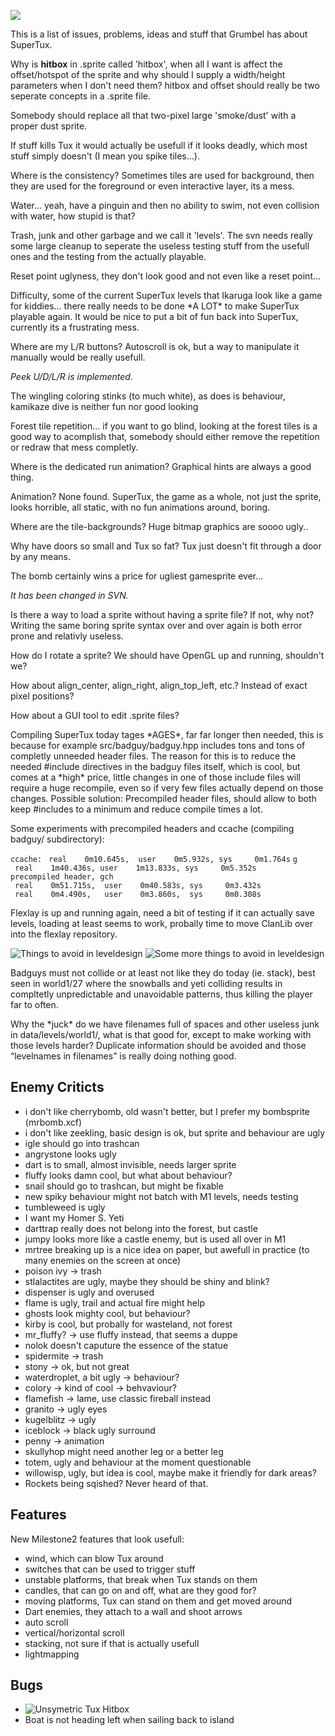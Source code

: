 ![](images/Grumbel.png)

This is a list of issues, problems, ideas and stuff that Grumbel has about SuperTux.

Why is **hitbox** in .sprite called 'hitbox', when all I want is affect the offset/hotspot of the sprite and why should I supply a width/height parameters when I don't need them? hitbox and offset should really be two seperate concepts in a .sprite file.

Somebody should replace all that two-pixel large 'smoke/dust' with a proper dust sprite.

If stuff kills Tux it would actually be usefull if it looks deadly, which most stuff simply doesn't (I mean you spike tiles...).

Where is the consistency? Sometimes tiles are used for background, then they are used for the foreground or even interactive layer, its a mess.

Water... yeah, have a pinguin and then no ability to swim, not even collision with water, how stupid is that?

Trash, junk and other garbage and we call it 'levels'. The svn needs really some large cleanup to seperate the useless testing stuff from the usefull ones and the testing from the actually playable.

Reset point uglyness, they don't look good and not even like a reset point...

Difficulty, some of the current SuperTux levels that Ikaruga look like a game for kiddies... there really needs to be done \*A LOT\* to make SuperTux playable again. It would be nice to put a bit of fun back into SuperTux, currently its a frustrating mess.

Where are my L/R buttons? Autoscroll is ok, but a way to manipulate it manually would be really usefull.

  
*Peek U/D/L/R is implemented.*

The wingling coloring stinks (to much white), as does is behaviour, kamikaze dive is neither fun nor good looking

Forest tile repetition... if you want to go blind, looking at the forest tiles is a good way to acomplish that, somebody should either remove the repetition or redraw that mess completly.

Where is the dedicated run animation? Graphical hints are always a good thing.

Animation? None found. SuperTux, the game as a whole, not just the sprite, looks horrible, all static, with no fun animations around, boring.

Where are the tile-backgrounds? Huge bitmap graphics are soooo ugly..

Why have doors so small and Tux so fat? Tux just doesn't fit through a door by any means.

The bomb certainly wins a price for ugliest gamesprite ever...

  
*It has been changed in SVN.*

Is there a way to load a sprite without having a sprite file? If not, why not? Writing the same boring sprite syntax over and over again is both error prone and relativly useless.

How do I rotate a sprite? We should have OpenGL up and running, shouldn't we?

How about align\_center, align\_right, align\_top\_left, etc.? Instead of exact pixel positions?

How about a GUI tool to edit .sprite files?

Compiling SuperTux today tages \*AGES\*, far far longer then needed, this is because for example src/badguy/badguy.hpp includes tons and tons of completly unneeded header files. The reason for this is to reduce the needed \#include directives in the badguy files itself, which is cool, but comes at a \*high\* price, little changes in one of those include files will require a huge recompile, even so if very few files actually depend on those changes. Possible solution: Precompiled header files, should allow to both keep \#includes to a minimum and reduce compile times a lot.

Some experiments with precompiled headers and ccache (compiling badguy/ subdirectory):

`ccache:`
` real    0m10.645s,  user    0m5.932s, sys     0m1.764s`
`g  `
` real    1m40.436s, user    1m13.833s, sys     0m5.352s`
`precompiled header, gch`
` real    0m51.715s,  user    0m40.583s, sys     0m3.432s`
` real    0m4.490s,   user    0m3.860s,  sys     0m0.308s`

Flexlay is up and running again, need a bit of testing if it can actually save levels, loading at least seems to work, probally time to move ClanLib over into the flexlay repository.

![Things to avoid in leveldesign](images/Howtonotdesignlevels.jpg "fig:Things to avoid in leveldesign") ![Some more things to avoid in leveldesign](images/Hallofshame.jpg "fig:Some more things to avoid in leveldesign")

Badguys must not collide or at least not like they do today (ie. stack), best seen in world1/27 where the snowballs and yeti colliding results in compltetly unpredictable and unavoidable patterns, thus killing the player far to often.

Why the \*juck\* do we have filenames full of spaces and other useless junk in data/levels/world1/, what is that good for, except to make working with those levels harder? Duplicate information should be avoided and those “levelnames in filenames” is really doing nothing good.

Enemy Criticts
--------------

-   i don't like cherrybomb, old wasn't better, but I prefer my bombsprite (mrbomb.xcf)
-   i don't like zeekling, basic design is ok, but sprite and behaviour are ugly
-   igle should go into trashcan
-   angrystone looks ugly
-   dart is to small, almost invisible, needs larger sprite
-   fluffy looks damn cool, but what about behaviour?
-   snail should go to trashcan, but might be fixable
-   new spiky behaviour might not batch with M1 levels, needs testing
-   tumbleweed is ugly
-   I want my Homer S. Yeti
-   darttrap really does not belong into the forest, but castle
-   jumpy looks more like a castle enemy, but is used all over in M1
-   mrtree breaking up is a nice idea on paper, but awefull in practice (to many enemies on the screen at once)
-   poison ivy -&gt; trash
-   stlalactites are ugly, maybe they should be shiny and blink?
-   dispenser is ugly and overused
-   flame is ugly, trail and actual fire might help
-   ghosts look mighty cool, but behaviour?
-   kirby is cool, but probally for wasteland, not forest
-   mr\_fluffy? -&gt; use fluffy instead, that seems a duppe
-   nolok doesn't caputure the essence of the statue
-   spidermite -&gt; trash
-   stony -&gt; ok, but not great
-   waterdroplet, a bit ugly -&gt; behaviour?
-   colory -&gt; kind of cool -&gt; behvaviour?
-   flamefish -&gt; lame, use classic fireball instead
-   granito -&gt; ugly eyes
-   kugelblitz -&gt; ugly
-   iceblock -&gt; black ugly surround
-   penny -&gt; animation
-   skullyhop might need another leg or a better leg
-   totem, ugly and behaviour at the moment questionable
-   willowisp, ugly, but idea is cool, maybe make it friendly for dark areas?
-   Rockets being sqished? Never heard of that.

Features
--------

New Milestone2 features that look usefull:

-   wind, which can blow Tux around
-   switches that can be used to trigger stuff
-   unstable platforms, that break when Tux stands on them
-   candles, that can go on and off, what are they good for?
-   moving platforms, Tux can stand on them and get moved around
-   Dart enemies, they attach to a wall and shoot arrows
-   auto scroll
-   vertical/horizontal scroll
-   stacking, not sure if that is actually usefull
-   lightmapping

Bugs
----

-   ![Unsymetric Tux Hitbox](images/Unsymetrichitbox.png "fig:Unsymetric Tux Hitbox")
-   Boat is not heading left when sailing back to island